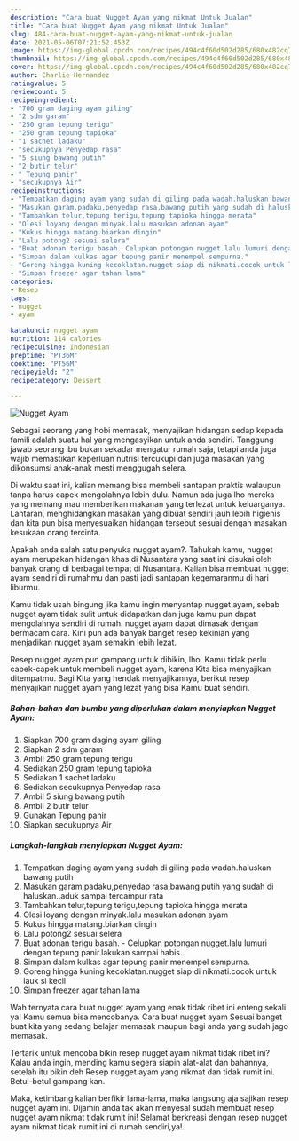 ```yaml
---
description: "Cara buat Nugget Ayam yang nikmat Untuk Jualan"
title: "Cara buat Nugget Ayam yang nikmat Untuk Jualan"
slug: 484-cara-buat-nugget-ayam-yang-nikmat-untuk-jualan
date: 2021-05-06T07:21:52.453Z
image: https://img-global.cpcdn.com/recipes/494c4f60d502d285/680x482cq70/nugget-ayam-foto-resep-utama.jpg
thumbnail: https://img-global.cpcdn.com/recipes/494c4f60d502d285/680x482cq70/nugget-ayam-foto-resep-utama.jpg
cover: https://img-global.cpcdn.com/recipes/494c4f60d502d285/680x482cq70/nugget-ayam-foto-resep-utama.jpg
author: Charlie Hernandez
ratingvalue: 5
reviewcount: 5
recipeingredient:
- "700 gram daging ayam giling"
- "2 sdm garam"
- "250 gram tepung terigu"
- "250 gram tepung tapioka"
- "1 sachet ladaku"
- "secukupnya Penyedap rasa"
- "5 siung bawang putih"
- "2 butir telur"
- " Tepung panir"
- "secukupnya Air"
recipeinstructions:
- "Tempatkan daging ayam yang sudah di giling pada wadah.haluskan bawang putih"
- "Masukan garam,padaku,penyedap rasa,bawang putih yang sudah di haluskan..aduk sampai tercampur rata"
- "Tambahkan telur,tepung terigu,tepung tapioka hingga merata"
- "Olesi loyang dengan minyak.lalu masukan adonan ayam"
- "Kukus hingga matang.biarkan dingin"
- "Lalu potong2 sesuai selera"
- "Buat adonan terigu basah. Celupkan potongan nugget.lalu lumuri dengan tepung panir.lakukan sampai habis.."
- "Simpan dalam kulkas agar tepung panir menempel sempurna."
- "Goreng hingga kuning kecoklatan.nugget siap di nikmati.cocok untuk lauk si kecil"
- "Simpan freezer agar tahan lama"
categories:
- Resep
tags:
- nugget
- ayam

katakunci: nugget ayam 
nutrition: 114 calories
recipecuisine: Indonesian
preptime: "PT36M"
cooktime: "PT56M"
recipeyield: "2"
recipecategory: Dessert

---
```



![Nugget Ayam](https://img-global.cpcdn.com/recipes/494c4f60d502d285/680x482cq70/nugget-ayam-foto-resep-utama.jpg)

Sebagai seorang yang hobi memasak, menyajikan hidangan sedap kepada famili adalah suatu hal yang mengasyikan untuk anda sendiri. Tanggung jawab seorang ibu bukan sekadar mengatur rumah saja, tetapi anda juga wajib memastikan keperluan nutrisi tercukupi dan juga masakan yang dikonsumsi anak-anak mesti menggugah selera.

Di waktu  saat ini, kalian memang bisa membeli santapan praktis walaupun tanpa harus capek mengolahnya lebih dulu. Namun ada juga lho mereka yang memang mau memberikan makanan yang terlezat untuk keluarganya. Lantaran, menghidangkan masakan yang dibuat sendiri jauh lebih higienis dan kita pun bisa menyesuaikan hidangan tersebut sesuai dengan masakan kesukaan orang tercinta. 



Apakah anda salah satu penyuka nugget ayam?. Tahukah kamu, nugget ayam merupakan hidangan khas di Nusantara yang saat ini disukai oleh banyak orang di berbagai tempat di Nusantara. Kalian bisa membuat nugget ayam sendiri di rumahmu dan pasti jadi santapan kegemaranmu di hari liburmu.

Kamu tidak usah bingung jika kamu ingin menyantap nugget ayam, sebab nugget ayam tidak sulit untuk didapatkan dan juga kamu pun dapat mengolahnya sendiri di rumah. nugget ayam dapat dimasak dengan bermacam cara. Kini pun ada banyak banget resep kekinian yang menjadikan nugget ayam semakin lebih lezat.

Resep nugget ayam pun gampang untuk dibikin, lho. Kamu tidak perlu capek-capek untuk membeli nugget ayam, karena Kita bisa menyajikan ditempatmu. Bagi Kita yang hendak menyajikannya, berikut resep menyajikan nugget ayam yang lezat yang bisa Kamu buat sendiri.

<!--inarticleads1-->

##### Bahan-bahan dan bumbu yang diperlukan dalam menyiapkan Nugget Ayam:

1. Siapkan 700 gram daging ayam giling
1. Siapkan 2 sdm garam
1. Ambil 250 gram tepung terigu
1. Sediakan 250 gram tepung tapioka
1. Sediakan 1 sachet ladaku
1. Sediakan secukupnya Penyedap rasa
1. Ambil 5 siung bawang putih
1. Ambil 2 butir telur
1. Gunakan  Tepung panir
1. Siapkan secukupnya Air




<!--inarticleads2-->

##### Langkah-langkah menyiapkan Nugget Ayam:

1. Tempatkan daging ayam yang sudah di giling pada wadah.haluskan bawang putih
1. Masukan garam,padaku,penyedap rasa,bawang putih yang sudah di haluskan..aduk sampai tercampur rata
1. Tambahkan telur,tepung terigu,tepung tapioka hingga merata
1. Olesi loyang dengan minyak.lalu masukan adonan ayam
1. Kukus hingga matang.biarkan dingin
1. Lalu potong2 sesuai selera
1. Buat adonan terigu basah. - Celupkan potongan nugget.lalu lumuri dengan tepung panir.lakukan sampai habis..
1. Simpan dalam kulkas agar tepung panir menempel sempurna.
1. Goreng hingga kuning kecoklatan.nugget siap di nikmati.cocok untuk lauk si kecil
1. Simpan freezer agar tahan lama




Wah ternyata cara buat nugget ayam yang enak tidak ribet ini enteng sekali ya! Kamu semua bisa mencobanya. Cara buat nugget ayam Sesuai banget buat kita yang sedang belajar memasak maupun bagi anda yang sudah jago memasak.

Tertarik untuk mencoba bikin resep nugget ayam nikmat tidak ribet ini? Kalau anda ingin, mending kamu segera siapin alat-alat dan bahannya, setelah itu bikin deh Resep nugget ayam yang nikmat dan tidak rumit ini. Betul-betul gampang kan. 

Maka, ketimbang kalian berfikir lama-lama, maka langsung aja sajikan resep nugget ayam ini. Dijamin anda tak akan menyesal sudah membuat resep nugget ayam nikmat tidak rumit ini! Selamat berkreasi dengan resep nugget ayam nikmat tidak rumit ini di rumah sendiri,ya!.

